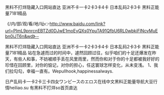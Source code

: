 黑料不打烊隐藏入口网站直达
亚洲不卡一卡2卡3卡4卡
日本乱码2卡3卡
黑料正能量7181精品


《/内/部/观/看/地/址👉http://www.baidu.com/link?url=PImL9pnrcnEBTZd0DJwE1moEyQXs0YpuTA91QfbU6RL0wbkiFlNcvMuEbn0iJT6n&wd》--

黑料不打烊隐藏入口网站直达
亚洲不卡一卡2卡3卡4卡
日本乱码2卡3卡
黑料正能量7181精品
	站在急遽而过的时间中，遽然回顾过往，似乎咱们的十足还爆发在昨天，有些人和事，不妨被顺手丢在风里雨里，然而你和对于你的十足都被我好好的珍惜在回顾里，对你的惦记，对你的担心，任这寰球怎样变化，从未变浅。
	1、我们拉勾勾，幸福一直有。Wepullhook,happinessalways.





日产乱码卡一卡2卡三卡四女ワンピースのエロス在线中文黑料正能量导航大豆行情heiliao.su 有黑料不打烊so首页直达

